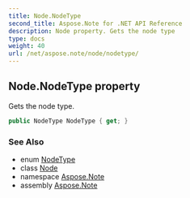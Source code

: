 ```yaml
---
title: Node.NodeType
second_title: Aspose.Note for .NET API Reference
description: Node property. Gets the node type
type: docs
weight: 40
url: /net/aspose.note/node/nodetype/
---
```

## Node.NodeType property

Gets the node type.

```csharp
public NodeType NodeType { get; }
```

### See Also

* enum [NodeType](../../nodetype/)
* class [Node](../)
* namespace [Aspose.Note](../../node/)
* assembly [Aspose.Note](../../../)


